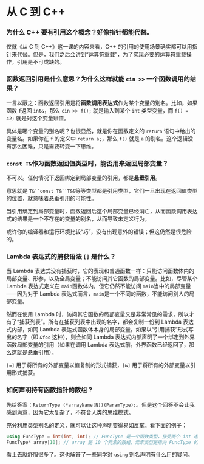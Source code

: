# 从 C 到 C++

### 为什么 C++ 要有引用这个概念？好像指针都能代替。

仅就《从 C 到 C++》这一课的内容来看，C++ 的引用的使用场景确实都可以用指针来代替。但是，我们之后会讲到“运算符重载”，为了实现必要的运算符重载操作，引用是不可或缺的。

### 函数返回引用是什么意思？为什么这样就能 `cin >>` 一个函数调用的结果？

一言以蔽之：函数返回引用是将**函数调用表达式**作为某个变量的别名。比如，如果函数 `f`返回 `int&`，那么 `cin >> f();` 就是输入到某个 `int` 类型变量，而 `f() = 42;` 就是对这个变量赋值。

具体是哪个变量的别名呢？也很显然，就是你在函数定义的 `return` 语句中给出的变量名。如果你在 `f` 的定义中 `return a;`，那么 `f()` 就是 `a` 的别名。这个逻辑没有那么困难，只是需要转变一下思维。

### `const T&`作为函数返回值类型时，能否用来返回局部变量？

不可以。任何情况下返回绑定到局部变量的引用，都是**悬垂引用**。

意思就是 `T&``const T&``T&&`等等类型都是引用类型，它们一旦出现在返回值类型的位置，就意味着悬垂引用的可能性。

当引用绑定到局部变量时，函数返回后这个局部变量已经消亡，从而函数调用表达式的结果是一个不存在的变量的别名，从而导致未定义行为。

或许你的编译器和运行环境比较“巧”，没有出现意外的错误；但这仍然是很危险的。

### Lambda 表达式的捕获语法 `[]` 是什么？

当 Lambda 表达式没有捕获时，它的表现和普通函数一样：只能访问函数体内的局部变量、形参，以及全局变量；不能访问其它函数的局部变量。比如，尽管某个 Lambda 表达式定义在 `main`函数体内，但它仍然不能访问 `main`当中的局部变量——因为对于 Lambda 表达式而言，`main`是一个不同的函数，不能访问别人的局部变量。

然而在使用 Lambda 时，访问其它函数的局部变量又是非常常见的需求，所以才有了“捕获列表”。所有在捕获列表中出现的名字，都会复制一份到 Lambda 表达式内部，如同 Lambda 表达式函数体本身的局部变量。如果以“引用捕获”形式写出的名字（即 `&foo` 这种），则会如同 Lambda 表达式内部声明了一个绑定到外界函数局部变量的引用（如果在调用 Lambda 表达式前，外界函数已经返回了，那么这就是悬垂引用）。

`[=]` 用于将所有的外部变量以值复制的形式捕获，`[&]` 用于将所有的外部变量以引用形式捕获。

### 如何声明持有函数指针的数组？

先给答案：`ReturnType (*arrayName[N])(ParamType);`。但是这个回答不会让我感到满意，因为它太复杂了，不符合人类的思维模式。

充分利用类型别名的定义，就可以让这种声明变得易如反掌。看下面的例子：

```cpp
using FuncType = int(int, int); // FuncType 是一个函数类型，接受两个 int 返回 int
FuncType* array[10]; // array 是 10 个元素的数组，元素类型是指向 FuncType 的指针
```

看上去就舒服很多了。这也解答了一些同学对 `using` 别名声明有什么用的疑问。
